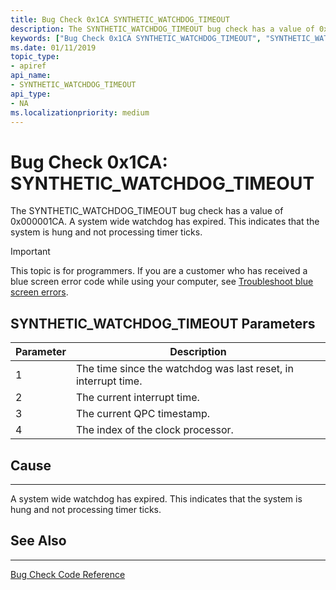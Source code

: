```yaml
---
title: Bug Check 0x1CA SYNTHETIC_WATCHDOG_TIMEOUT
description: The SYNTHETIC_WATCHDOG_TIMEOUT bug check has a value of 0x000001CA. A system wide watchdog has expired. This indicates that the system is hung and not processing timer ticks.
keywords: ["Bug Check 0x1CA SYNTHETIC_WATCHDOG_TIMEOUT", "SYNTHETIC_WATCHDOG_TIMEOUT"]
ms.date: 01/11/2019
topic_type:
- apiref
api_name:
- SYNTHETIC_WATCHDOG_TIMEOUT
api_type:
- NA
ms.localizationpriority: medium
---
```


# Bug Check 0x1CA: SYNTHETIC\_WATCHDOG\_TIMEOUT

The SYNTHETIC\_WATCHDOG\_TIMEOUT bug check has a value of 0x000001CA. A system wide watchdog has expired. This indicates that the system is hung and not processing timer ticks.

> [!IMPORTANT]
> This topic is for programmers. If you are a customer who has received a blue screen error code while using your computer, see [Troubleshoot blue screen errors](https://support.microsoft.com/help/14238/windows-10-troubleshoot-blue-screen-errors).

 

## SYNTHETIC\_WATCHDOG\_TIMEOUT Parameters

|Parameter|Description|
|-------- |---------- |
|1|The time since the watchdog was last reset, in interrupt time.|
|2| The current interrupt time. |
|3| The current QPC timestamp. |
|4| The index of the clock processor. |

## Cause
-----

A system wide watchdog has expired. This indicates that the system is hung and not processing timer ticks.


## See Also
----------

[Bug Check Code Reference](bug-check-code-reference2.md)

